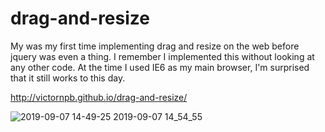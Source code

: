 drag-and-resize
===============

My was my first time implementing drag and resize on the web before jquery was even a thing. I remember I implemented this without looking at any other code. At the time I used IE6 as my main browser, I'm surprised that it still works to this day.

http://victornpb.github.io/drag-and-resize/

![2019-09-07 14-49-25 2019-09-07 14_54_55](https://user-images.githubusercontent.com/3372598/64478474-66f69a80-d17f-11e9-8d8a-bf384703de59.gif)


